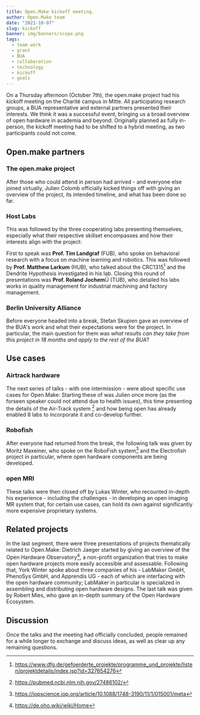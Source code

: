 ```yaml
---
title: Open.Make kickoff meeting.
author: Open.Make team
date: "2021-10-07"
slug: kickoff
banner: img/banners/scope.png
tags:
  - team work
  - grant
  - BUA
  - collaboration
  - technology
  - kickoff
  - goals
---
```


On a Thursday afternoon (October 7th), the open.make project had his kickoff
meeting on the Charité campus in Mitte. All participating research groups, a BUA
representative and external partners presented their interests. We think it was
a successful event, bringing us a broad overview of open hardware in academia
and beyond. Originally planned as fully in-person, the kickoff meeting had to be
shifted to a hybrid meeting, as two participants could not come.

## Open.make partners

### The open.make project

After those who could attend in person had arrived - and everyone else joined
virtually, Julien Colomb officially kicked things off with giving an overview of
the project, its intended timeline, and what has been done so far.

### Host Labs

This was followed by the three cooperating labs presenting themselves,
especially what their respective skillset encompasses and how their interests
align with the project:

First to speak was **Prof. Tim Landgraf** (FUB), who spoke on behavioral research
with a focus on machine learning and robotics. This was followed by **Prof. Matthew
Larkum** (HUB), who talked about the CRC1315[^1] and the Dendrite Hypothesis
investigated in his lab. Closing this round of presentations was **Prof. Roland
Jochem**Ü (TUB), who detailed his labs works in quality management for industrial
machining and factory management.

### Berlin University Alliance

Before everyone headed into a break, Stefan Skupien gave an overview of the
BUA's work and what their expectations were for the project. In particular, the
main question for them was _what results can they take from this project in 18
months and apply to the rest of the BUA_?

## Use cases

### Airtrack hardware

The next series of talks - with one intermission - were about specific use cases
for Open.Make: Starting these of was Julien once more (as the forseen speaker
could not attend due to health issues), this time presenting the details of the
Air-Track system [^2] and how being open has already enabled 8 labs to
incorporate it and co-develop further.

### Robofish

After everyone had returned from the break, the following talk was given by
Moritz Maxeiner, who spoke on the RoboFish system[^3] and the Electrofish
project in particular, where open hardware components are being developed.

### open MRI

These talks were then closed off by Lukas Winter, who recounted in-depth his
experience - including the challenges - in developing an open imaging MR system
that, for certain use cases, can hold its own against significantly more
expensive proprietary systems.

## Related projects

In the last segment, there were three presentations of projects thematically
related to Open.Make: Dietrich Jaeger started by giving an overview of the Open
Hardware Observatory[^4], a non-profit organization that tries to make open
hardware projects more easily accessible and assessable. Following that, York
Winter spoke about three companies of his - LabMaker GmbH, PhenoSys GmbH, and
Apprendis UG - each of which are interfacing with the open hardware community;
LabMaker in particular is specialized in assembling and distributing open
hardware designs. The last talk was given by Robert Mies, who gave an in-depth
summary of the Open Hardware Ecosystem.

## Discussion

Once the talks and the meeting had officially concluded, people remained for a
while longer to exchange and discuss ideas, as well as clear up any remaining
questions.

[^1]: https://www.dfg.de/gefoerderte_projekte/programme_und_projekte/listen/projektdetails/index.jsp?id=327654276
[^2]: https://pubmed.ncbi.nlm.nih.gov/27486102/
[^3]: https://iopscience.iop.org/article/10.1088/1748-3190/11/1/015001/meta
[^4]: https://de.oho.wiki/wiki/Home
